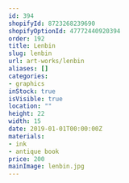 ```yaml
---
id: 394
shopifyId: 8723268239690
shopifyOptionId: 47772440920394
order: 192
title: Lenbin
slug: lenbin
url: art-works/lenbin
aliases: []
categories:
- graphics
inStock: true
isVisible: true
location: ""
height: 22
width: 15
date: 2019-01-01T00:00:00Z
materials:
- ink
- antique book
price: 200
mainImage: lenbin.jpg
---
```

